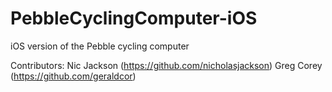 PebbleCyclingComputer-iOS
=========================

iOS version of the Pebble cycling computer

Contributors:
Nic Jackson (https://github.com/nicholasjackson)
Greg Corey (https://github.com/geraldcor)
